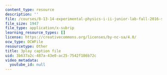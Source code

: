 ```yaml
---
content_type: resource
description: ''
file: /courses/8-13-14-experimental-physics-i-ii-junior-lab-fall-2016-spring-2017/3b637a2c487a43e0ac257542f186b72c_3DizXXZ5qN8.srt
file_size: 1947
file_type: application/x-subrip
learning_resource_types: []
license: https://creativecommons.org/licenses/by-nc-sa/4.0/
ocw_type: OCWFile
resourcetype: Other
title: 3play caption file
uid: 3b637a2c-487a-43e0-ac25-7542f186b72c
video_metadata:
  youtube_id: null
---
```

